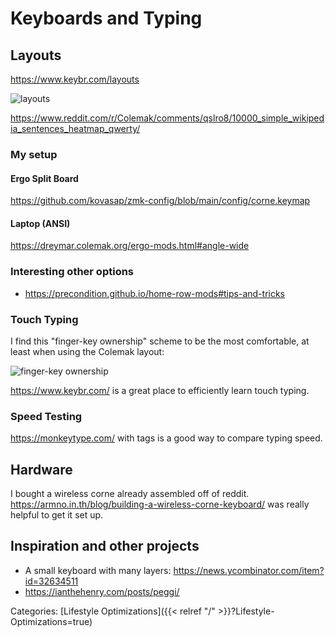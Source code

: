 # Keyboards and Typing

## Layouts

https://www.keybr.com/layouts

![layouts](/docs/lifestyle-optimizations/layouts.png)

https://www.reddit.com/r/Colemak/comments/qslro8/10000_simple_wikipedia_sentences_heatmap_qwerty/

### My setup

#### Ergo Split Board

https://github.com/kovasap/zmk-config/blob/main/config/corne.keymap

#### Laptop (ANSI)

https://dreymar.colemak.org/ergo-mods.html#angle-wide

### Interesting other options

 - https://precondition.github.io/home-row-mods#tips-and-tricks

### Touch Typing

I find this "finger-key ownership" scheme to be the most comfortable, at least when using the Colemak layout:

![finger-key ownership](/docs/lifestyle-optimizations/fingers.png)

https://www.keybr.com/ is a great place to efficiently learn touch typing.

### Speed Testing

https://monkeytype.com/ with tags is a good way to compare typing speed.


## Hardware

I bought a wireless corne already assembled off of reddit.
https://armno.in.th/blog/building-a-wireless-corne-keyboard/ was really helpful
to get it set up.

## Inspiration and other projects

 - A small keyboard with many layers:
   https://news.ycombinator.com/item?id=32634511
 - https://ianthehenry.com/posts/peggi/

Categories: [Lifestyle Optimizations]({{< relref "/" >}}?Lifestyle-Optimizations=true)
